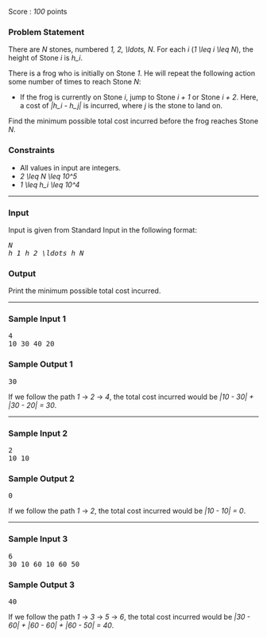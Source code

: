 <p>Score : <var>100</var> points</p>

<div class="part">
<section>
<h3>Problem Statement</h3><p>There are <var>N</var> stones, numbered <var>1, 2, \ldots, N</var>.
For each <var>i</var> (<var>1 \leq i \leq N</var>), the height of Stone <var>i</var> is <var>h_i</var>.</p>
<p>There is a frog who is initially on Stone <var>1</var>.
He will repeat the following action some number of times to reach Stone <var>N</var>:</p>
<ul>
<li>If the frog is currently on Stone <var>i</var>, jump to Stone <var>i + 1</var> or Stone <var>i + 2</var>. Here, a cost of <var>|h_i - h_j|</var> is incurred, where <var>j</var> is the stone to land on.</li>
</ul>
<p>Find the minimum possible total cost incurred before the frog reaches Stone <var>N</var>.</p>
</section>
</div>

<div class="part">
<section>
<h3>Constraints</h3><ul>
<li>All values in input are integers.</li>
<li><var>2 \leq N \leq 10^5</var></li>
<li><var>1 \leq h_i \leq 10^4</var></li>
</ul>
</section>
</div>

<hr />
<div class="io-style">
<div class="part">
<section>
<h3>Input</h3><p>Input is given from Standard Input in the following format:</p>
<pre><var>N</var>
<var>h_1</var> <var>h_2</var> <var>\ldots</var> <var>h_N</var>
</pre>

</section>
</div>

<div class="part">
<section>
<h3>Output</h3><p>Print the minimum possible total cost incurred.</p>
</section>
</div>
</div>

<hr />
<div class="part">
<section>
<h3>Sample Input 1</h3><pre>4
10 30 40 20
</pre>

</section>
</div>

<div class="part">
<section>
<h3>Sample Output 1</h3><pre>30
</pre>

<p>If we follow the path <var>1</var> → <var>2</var> → <var>4</var>, the total cost incurred would be <var>|10 - 30| + |30 - 20| = 30</var>.</p>
</section>
</div>

<hr />
<div class="part">
<section>
<h3>Sample Input 2</h3><pre>2
10 10
</pre>

</section>
</div>

<div class="part">
<section>
<h3>Sample Output 2</h3><pre>0
</pre>

<p>If we follow the path <var>1</var> → <var>2</var>, the total cost incurred would be <var>|10 - 10| = 0</var>.</p>
</section>
</div>

<hr />
<div class="part">
<section>
<h3>Sample Input 3</h3><pre>6
30 10 60 10 60 50
</pre>

</section>
</div>

<div class="part">
<section>
<h3>Sample Output 3</h3><pre>40
</pre>

<p>If we follow the path <var>1</var> → <var>3</var> → <var>5</var> → <var>6</var>, the total cost incurred would be <var>|30 - 60| + |60 - 60| + |60 - 50| = 40</var>.</p></section>
</div>
